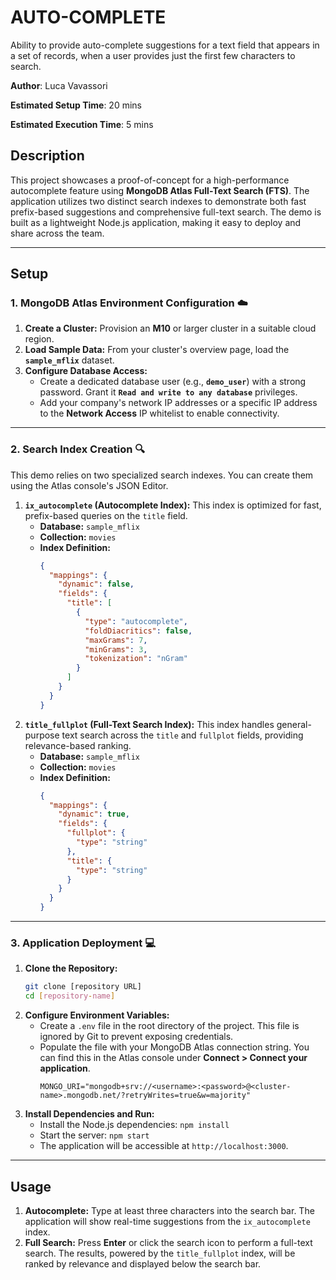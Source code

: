 # AUTO-COMPLETE

Ability to provide auto-complete suggestions for a text field that appears in a set of records, when a user provides just the first few characters to search.

**Author**: Luca Vavassori

**Estimated Setup Time**: 20 mins

**Estimated Execution Time**: 5 mins 

## Description

This project showcases a proof-of-concept for a high-performance autocomplete feature using **MongoDB Atlas Full-Text Search (FTS)**. The application utilizes two distinct search indexes to demonstrate both fast prefix-based suggestions and comprehensive full-text search. The demo is built as a lightweight Node.js application, making it easy to deploy and share across the team.

---

## Setup

### 1. MongoDB Atlas Environment Configuration ☁️

1.  **Create a Cluster:** Provision an **M10** or larger cluster in a suitable cloud region.
2.  **Load Sample Data:** From your cluster's overview page, load the **`sample_mflix`** dataset.
3.  **Configure Database Access:**
    * Create a dedicated database user (e.g., **`demo_user`**) with a strong password. Grant it **`Read and write to any database`** privileges.
    * Add your company's network IP addresses or a specific IP address to the **Network Access** IP whitelist to enable connectivity.

---

### 2. Search Index Creation 🔍

This demo relies on two specialized search indexes. You can create them using the Atlas console's JSON Editor.

1.  **`ix_autocomplete` (Autocomplete Index):** This index is optimized for fast, prefix-based queries on the `title` field.
    * **Database:** `sample_mflix`
    * **Collection:** `movies`
    * **Index Definition:**
        ```json
        {
          "mappings": {
            "dynamic": false,
            "fields": {
              "title": [
                {
                  "type": "autocomplete",
                  "foldDiacritics": false,
                  "maxGrams": 7,
                  "minGrams": 3,
                  "tokenization": "nGram"
                }
              ]
            }
          }
        }
        ```
2.  **`title_fullplot` (Full-Text Search Index):** This index handles general-purpose text search across the `title` and `fullplot` fields, providing relevance-based ranking.
    * **Database:** `sample_mflix`
    * **Collection:** `movies`
    * **Index Definition:**
        ```json
        {
          "mappings": {
            "dynamic": true,
            "fields": {
              "fullplot": {
                "type": "string"
              },
              "title": {
                "type": "string"
              }
            }
          }
        }
        ```

---

### 3. Application Deployment 💻

1.  **Clone the Repository:**
    ```bash
    git clone [repository URL]
    cd [repository-name]
    ```
2.  **Configure Environment Variables:**
    * Create a `.env` file in the root directory of the project. This file is ignored by Git to prevent exposing credentials.
    * Populate the file with your MongoDB Atlas connection string. You can find this in the Atlas console under **Connect > Connect your application**.
        ```
        MONGO_URI="mongodb+srv://<username>:<password>@<cluster-name>.mongodb.net/?retryWrites=true&w=majority"
        ```
3.  **Install Dependencies and Run:**
    * Install the Node.js dependencies: `npm install`
    * Start the server: `npm start`
    * The application will be accessible at `http://localhost:3000`.

---

## Usage

1.  **Autocomplete:** Type at least three characters into the search bar. The application will show real-time suggestions from the `ix_autocomplete` index.
2.  **Full Search:** Press **Enter** or click the search icon to perform a full-text search. The results, powered by the `title_fullplot` index, will be ranked by relevance and displayed below the search bar.
